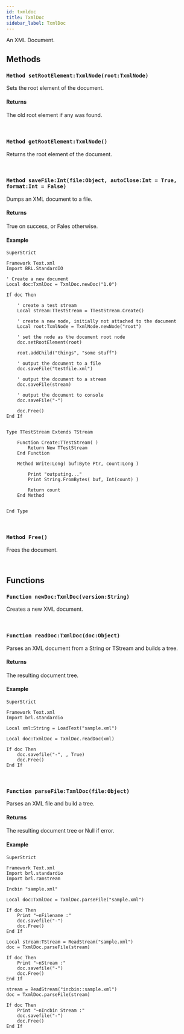 ```yaml
---
id: txmldoc
title: TxmlDoc
sidebar_label: TxmlDoc
---
```


An XML Document.


## Methods

### `Method setRootElement:TxmlNode(root:TxmlNode)`

Sets the root element of the document.

#### Returns
The old root element if any was found.


<br/>

### `Method getRootElement:TxmlNode()`

Returns the root element of the document.

<br/>

### `Method saveFile:Int(file:Object, autoClose:Int = True, format:Int = False)`

Dumps an XML document to a file.

#### Returns
True on success, or Fales otherwise.


#### Example
```blitzmax
SuperStrict

Framework Text.xml
Import BRL.StandardIO

' Create a new document
Local doc:TxmlDoc = TxmlDoc.newDoc("1.0")

If doc Then

	' create a test stream
	Local stream:TTestStream = TTestStream.Create()

	' create a new node, initially not attached to the document
	Local root:TxmlNode = TxmlNode.newNode("root")
	
	' set the node as the document root node
	doc.setRootElement(root)
 
	root.addChild("things", "some stuff")

	' output the document to a file
	doc.saveFile("testfile.xml")
	
	' output the document to a stream
	doc.saveFile(stream)
	
	' output the document to console
	doc.saveFile("-")
	
	doc.Free()
End If


Type TTestStream Extends TStream

	Function Create:TTestStream( )
		Return New TTestStream
	End Function

	Method Write:Long( buf:Byte Ptr, count:Long )
		
		Print "outputing..."
		Print String.FromBytes( buf, Int(count) )
		
		Return count
	End Method

	
End Type
```
<br/>

### `Method Free()`

Frees the document.

<br/>

## Functions

### `Function newDoc:TxmlDoc(version:String)`

Creates a new XML document.

<br/>

### `Function readDoc:TxmlDoc(doc:Object)`

Parses an XML document from a String or TStream and builds a tree.

#### Returns
The resulting document tree.


#### Example
```blitzmax
SuperStrict

Framework Text.xml
Import brl.standardio

Local xml:String = LoadText("sample.xml")

Local doc:TxmlDoc = TxmlDoc.readDoc(xml)

If doc Then
	doc.savefile("-", , True)
	doc.Free()
End If
```
<br/>

### `Function parseFile:TxmlDoc(file:Object)`

Parses an XML file and build a tree.

#### Returns
The resulting document tree or Null if error.


#### Example
```blitzmax
SuperStrict

Framework Text.xml
Import brl.standardio
Import brl.ramstream

Incbin "sample.xml"

Local doc:TxmlDoc = TxmlDoc.parseFile("sample.xml")

If doc Then
	Print "~nFilename :"
	doc.savefile("-")
	doc.Free()
End If

Local stream:TStream = ReadStream("sample.xml")
doc = TxmlDoc.parseFile(stream)

If doc Then
	Print "~nStream :"
	doc.savefile("-")
	doc.Free()
End If

stream = ReadStream("incbin::sample.xml")
doc = TxmlDoc.parseFile(stream)

If doc Then
	Print "~nIncbin Stream :"
	doc.savefile("-")
	doc.Free()
End If
```
<br/>

